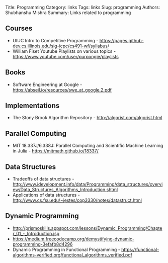 Title: Programming
Category: links
Tags: links
Slug: programming
Authors: Shubhanshu Mishra
Summary: Links related to programming

## Courses

* UIUC Intro to Competitive Programming - https://pages.github-dev.cs.illinois.edu/sig-icpc/cs491-wf/syllabus/
* William Fiset Youtube Playlists on various topics - https://www.youtube.com/user/purpongie/playlists

## Books

* Software Engineering at Google - https://abseil.io/resources/swe_at_google.2.pdf

## Implementations

* The Stony Brook Algorithm Repository - http://algorist.com/algorist.html


## Parallel Computing

* MIT 18.337J/6.338J: Parallel Computing and Scientific Machine Learning in Julia - https://mitmath.github.io/18337/

## Data Structures

* Tradeoffs of data structures - http://www.idevelopment.info/data/Programming/data_structures/overview/Data_Structures_Algorithms_Introduction.shtml
* Applications of data structures - http://www.cs.fsu.edu/~jestes/cop3330/notes/datastruct.html

## Dynamic Programming

* http://prismoskills.appspot.com/lessons/Dynamic_Programming/Chapter_01_-_Introduction.jsp
* https://medium.freecodecamp.org/demystifying-dynamic-programming-3efafb8d4296
* Dynamic Programming in Functional Programming - https://functional-algorithms-verified.org/functional_algorithms_verified.pdf